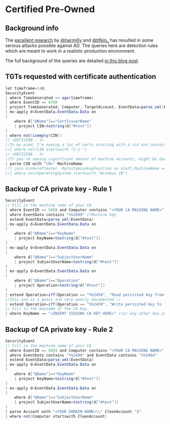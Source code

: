 # Certified Pre-Owned

## Background info
The [excellent research](https://posts.specterops.io/certified-pre-owned-d95910965cd2) by [@harmj0y](https://twitter.com/harmj0y) and [@tifkin_](https://twitter.com/tifkin_) has resulted in some serious attacks possible against AD. The queries here are detection rules which are meant to work in a realistic production environment. 

The full background of the queries are detailed [in this blog post](TODO).


## TGTs requested with certificate authentication
```C#
let timeframe=14d;
SecurityEvent
| where TimeGenerated >= ago(timeframe)
| where EventID == 4768
| project TimeGenerated, Computer, TargetAccount, EventData=parse_xml(EventData)
| mv-apply d=EventData.EventData.Data on 
(
    where d["@Name"]=="CertIssuerName"
    | project CIN=tostring(d["#text"])
)
| where not(isempty(CIN))
// <DECISION - 1>
//In my prod, I'm seeing a lot of certs starting with a sid and containing live.com. Comment out the next line if you have that as well. 
//| where not(CIN startswith "S-1-")
// <DECISION - 2>
//If you're seeing significant amount of machine accounts, might be due to 802.1X or SCCM. https://twitter.com/MagnusMOD/status/1407800853088591872?s=20. The following line allows you to filter out all endpoints. This does introduce a blindspot. + you need a custom function which provides data about (on-prem) ad machined. Alternatively, you can use DeviceInfo, if you're ingesting that data from MDE.
| parse CIN with "CN=" MachineName
//| join kind=leftouter  MyCustomLookupFunction on $left.MachineName == $right.CN
//| where not(OperatingSystem startswith "Windows 10")
```

## Backup of CA private key - Rule 1
```C#
SecurityEvent
// Fill in the machine name of your CA
| where EventID == 5058 and Computer contains "<YOUR CA MACHINE NAME>"
| where EventData contains "%%2499" //Machine key
| extend EventData=parse_xml(EventData)
| mv-apply d=EventData.EventData.Data on 
(
    where d["@Name"]=="KeyName"
    | project KeyName=tostring(d["#text"])
)
| mv-apply d=EventData.EventData.Data on 
(
    where d["@Name"]=="SubjectUserName"
    | project SubjectUserName=tostring(d["#text"])
)
| mv-apply d=EventData.EventData.Data on 
(
    where d["@Name"]=="Operation"
    | project Operation=tostring(d["#text"])
)
| extend Operation=iff(Operation == "%%2458", "Read persisted key from file", Operation)
//this one is a guess and very poorly documented :(
| extend Operation=iff(Operation == "%%2459", "Write persisted key to file", Operation)
// Fill in the keyname of the CA key. 
| where KeyName == "<INSERT ISSUING CA KEY HERE>" //or any other key you want to monitor
```

## Backup of CA private key - Rule 2
```C#
SecurityEvent
// Fill in the machine name of your CA
| where EventID == 5059 and Computer contains "<YOUR CA MACHINE NAME>"
| where EventData contains "%%2499" and EventData contains "%%2464"
| extend EventData=parse_xml(EventData)
| mv-apply d=EventData.EventData.Data on 
(
    where d["@Name"]=="KeyName"
    | project KeyName=tostring(d["#text"])
)
| mv-apply d=EventData.EventData.Data on 
(
    where d["@Name"]=="SubjectUserName"
    | project SubjectUserName=tostring(d["#text"])
)
| parse Account with "<YOUR DOMAIN NAME>\\" CleanAccount "$"
| where not(Computer startswith CleanAccount)
```